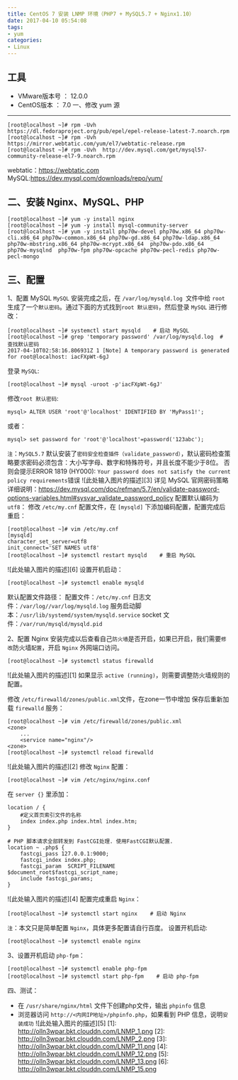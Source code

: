 ```yaml
---
title: CentOS 7 安装 LNMP 环境（PHP7 + MySQL5.7 + Nginx1.10）
date: 2017-04-10 05:54:08
tags:
- yum
categories:
- Linux
---
```


工具
----------------
 - VMware版本号 ： 12.0.0 
 - CentOS版本   ： 7.0
一、修改 yum 源
----------------
```
[root@localhost ~]# rpm -Uvh https://dl.fedoraproject.org/pub/epel/epel-release-latest-7.noarch.rpm
[root@localhost ~]# rpm -Uvh https://mirror.webtatic.com/yum/el7/webtatic-release.rpm
[root@localhost ~]# rpm -Uvh  http://dev.mysql.com/get/mysql57-community-release-el7-9.noarch.rpm
```
webtatic：https://webtatic.com
MySQL:https://dev.mysql.com/downloads/repo/yum/

二、安装 Nginx、MySQL、PHP
----------------
```
[root@localhost ~]# yum -y install nginx
[root@localhost ~]# yum -y install mysql-community-server
[root@localhost ~]# yum -y install php70w-devel php70w.x86_64 php70w-cli.x86_64 php70w-common.x86_64 php70w-gd.x86_64 php70w-ldap.x86_64 php70w-mbstring.x86_64 php70w-mcrypt.x86_64  php70w-pdo.x86_64   php70w-mysqlnd  php70w-fpm php70w-opcache php70w-pecl-redis php70w-pecl-mongo
```
三、配置
----------------
1、配置 MySQL
`MySQL` 安装完成之后，在 `/var/log/mysqld.log `文件中给 `root` 生成了一个`默认密码`。通过下面的方式找到`root 默认密码`，然后登录 `MySQL` 进行修改：
```
[root@localhost ~]# systemctl start mysqld    # 启动 MySQL
[root@localhost ~]# grep 'temporary password' /var/log/mysqld.log  # 查找默认密码
2017-04-10T02:58:16.806931Z 1 [Note] A temporary password is generated for root@localhost: iacFXpWt-6gJ
```
登录 `MySQL`:
```
[root@localhost ~]# mysql -uroot -p'iacFXpWt-6gJ'  
```
修改`root 默认密码`:
```
mysql> ALTER USER 'root'@'localhost' IDENTIFIED BY 'MyPass1!';
```
或者：
```
mysql> set password for 'root'@'localhost'=password('123abc'); 
```
`注`：`MySQL5.7` 默认安装了`密码安全检查插件（validate_password）`，默认密码检查策略要求密码必须包含：大小写字母、数字和特殊符号，并且长度不能少于8位。
否则会提示ERROR 1819 (HY000): `Your password does not satisfy the current policy requirements`错误
![此处输入图片的描述][3]
详见 MySQL 官网密码策略详细说明：https://dev.mysql.com/doc/refman/5.7/en/validate-password-options-variables.html#sysvar_validate_password_policy
配置默认编码为 `utf8`：
修改 `/etc/my.cnf` 配置文件，在 `[mysqld]` 下添加编码配置，配置完成后重启：
```
[root@localhost ~]# vim /etc/my.cnf
[mysqld]
character_set_server=utf8
init_connect='SET NAMES utf8'
[root@localhost ~]# systemctl restart mysqld    # 重启 MySQL
```
![此处输入图片的描述][6]
设置开机启动：
```
[root@localhost ~]# systemctl enable mysqld
```
默认配置文件路径：
配置文件：`/etc/my.cnf`
日志文件：`/var/log//var/log/mysqld.log`
服务启动脚本：`/usr/lib/systemd/system/mysqld.service`
socket 文件：`/var/run/mysqld/mysqld.pid`

2、配置 Nginx
安装完成以后查看自己`防火墙`是否开启，如果已开启，我们需要`修改`防火墙`配置`，开启 `Nginx` 外网端口访问。
```
[root@localhost ~]# systemctl status firewalld
```
![此处输入图片的描述][1]
如果显示 `active (running)`，则需要调整防火墙规则的配置。

修改 `/etc/firewalld/zones/public.xml`文件，在zone一节中增加
保存后重新加载 `firewalld` 服务：
```
[root@localhost ~]# vim /etc/firewalld/zones/public.xml
<zone>
    ...
    <service name="nginx"/>
<zone>
[root@localhost ~]# systemctl reload firewalld
```
![此处输入图片的描述][2]
修改 `Nginx` 配置：
```
[root@localhost ~]# vim /etc/nginx/nginx.conf
```
在 `server {}` 里添加：
```
location / {
    #定义首页索引文件的名称
    index index.php index.html index.htm;   
}

# PHP 脚本请求全部转发到 FastCGI处理. 使用FastCGI默认配置.
location ~ .php$ {
    fastcgi_pass 127.0.0.1:9000;
    fastcgi_index index.php;
    fastcgi_param  SCRIPT_FILENAME  $document_root$fastcgi_script_name;
    include fastcgi_params;
}
```
![此处输入图片的描述][4]
配置完成重启 `Nginx`：
```
[root@localhost ~]# systemctl start nginx    # 启动 Nginx
```
`注`：本文只是简单配置 `Nginx`，具体更多配置请自行百度。
设置开机启动:
```
[root@localhost ~]# systemctl enable nginx
```

3、设置开机启动 `php-fpm`：
```
[root@localhost ~]# systemctl enable php-fpm
[root@localhost ~]# systemctl start php-fpm    # 启动 php-fpm
```

四、测试：

 - 在 `/usr/share/nginx/html` 文件下创建php文件，输出 `phpinfo` 信息
 - 浏览器访问 `http://<内网IP地址>/phpinfo.php`，如果看到 PHP 信息，说明`安装成功`
 ![此处输入图片的描述][5]
  [1]: http://olln3wpar.bkt.clouddn.com/LNMP_1.png
  [2]: http://olln3wpar.bkt.clouddn.com/LNMP_2.png
  [3]: http://olln3wpar.bkt.clouddn.com/LNMP_11.png
  [4]: http://olln3wpar.bkt.clouddn.com/LNMP_12.png
  [5]: http://olln3wpar.bkt.clouddn.com/LNMP_13.png
  [6]: http://olln3wpar.bkt.clouddn.com/LNMP_15.png